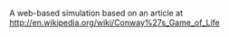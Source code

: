 A web-based simulation based on an article at
http://en.wikipedia.org/wiki/Conway%27s_Game_of_Life

